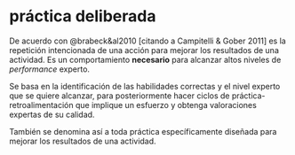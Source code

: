 # práctica deliberada

De acuerdo con @brabeck&al2010 [citando a Campitelli & Gober 2011] es la repetición intencionada de una acción para mejorar los resultados de una actividad. Es un comportamiento **necesario** para alcanzar altos niveles de *performance* experto.

Se basa en la identificación de las habilidades correctas y el nivel experto que se quiere alcanzar, para posteriormente hacer ciclos de práctica-retroalimentación que implique un esfuerzo y obtenga valoraciones expertas de su calidad.

También se denomina así a toda práctica específicamente diseñada para mejorar los resultados de una actividad.

